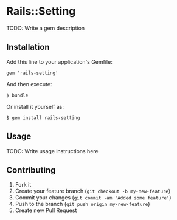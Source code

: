 # Rails::Setting

TODO: Write a gem description

## Installation

Add this line to your application's Gemfile:

    gem 'rails-setting'

And then execute:

    $ bundle

Or install it yourself as:

    $ gem install rails-setting

## Usage

TODO: Write usage instructions here

## Contributing

1. Fork it
2. Create your feature branch (`git checkout -b my-new-feature`)
3. Commit your changes (`git commit -am 'Added some feature'`)
4. Push to the branch (`git push origin my-new-feature`)
5. Create new Pull Request
